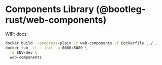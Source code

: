 # Components Library (@bootleg-rust/web-components)

WIP: docs

```sh
docker build --progress=plain -t web-components -f Dockerfile ../..
docker run -it --init -p 8080:8080 \
  -e ENV=dev \
  web-components
```
